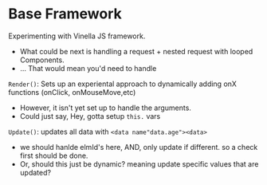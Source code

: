 # Base Framework
Experimenting with Vinella JS framework.
- What could be next is handling a request + nested request with looped Components.
- ... That would mean you'd need to handle 

`Render()`: Sets up an experiental approach to dynamically adding onX functions (onClick, onMouseMove,etc)
- However, it isn't yet set up to handle the arguments. 
- Could just say, Hey, gotta setup `this.` vars

`Update()`: updates all data with `<data name"data.age"><data>`
- we should hanlde elmId's here, AND, only update if different. so a check first should be done.  
- Or, should this just be dynamic? meaning update specific values that are updated? 
